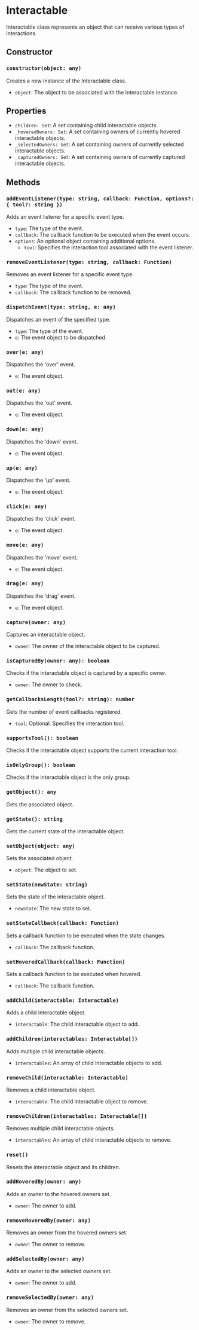 # Interactable

Interactable class represents an object that can receive various types of interactions.

## Constructor

### `constructor(object: any)`

Creates a new instance of the Interactable class.

- `object`: The object to be associated with the Interactable instance.

## Properties

- `children: Set`: A set containing child interactable objects.
- `_hoveredOwners: Set`: A set containing owners of currently hovered interactable objects.
- `_selectedOwners: Set`: A set containing owners of currently selected interactable objects.
- `_capturedOwners: Set`: A set containing owners of currently captured interactable objects.

## Methods

### `addEventListener(type: string, callback: Function, options?: { tool?: string })`

Adds an event listener for a specific event type.

- `type`: The type of the event.
- `callback`: The callback function to be executed when the event occurs.
- `options`: An optional object containing additional options.
  - `tool`: Specifies the interaction tool associated with the event listener.

### `removeEventListener(type: string, callback: Function)`

Removes an event listener for a specific event type.

- `type`: The type of the event.
- `callback`: The callback function to be removed.

### `dispatchEvent(type: string, e: any)`

Dispatches an event of the specified type.

- `type`: The type of the event.
- `e`: The event object to be dispatched.

### `over(e: any)`

Dispatches the 'over' event.

- `e`: The event object.

### `out(e: any)`

Dispatches the 'out' event.

- `e`: The event object.

### `down(e: any)`

Dispatches the 'down' event.

- `e`: The event object.

### `up(e: any)`

Dispatches the 'up' event.

- `e`: The event object.

### `click(e: any)`

Dispatches the 'click' event.

- `e`: The event object.

### `move(e: any)`

Dispatches the 'move' event.

- `e`: The event object.

### `drag(e: any)`

Dispatches the 'drag' event.

- `e`: The event object.

### `capture(owner: any)`

Captures an interactable object.

- `owner`: The owner of the interactable object to be captured.

### `isCapturedBy(owner: any): boolean`

Checks if the interactable object is captured by a specific owner.

- `owner`: The owner to check.

### `getCallbacksLength(tool?: string): number`

Gets the number of event callbacks registered.

- `tool`: Optional. Specifies the interaction tool.

### `supportsTool(): boolean`

Checks if the interactable object supports the current interaction tool.

### `isOnlyGroup(): boolean`

Checks if the interactable object is the only group.

### `getObject(): any`

Gets the associated object.

### `getState(): string`

Gets the current state of the interactable object.

### `setObject(object: any)`

Sets the associated object.

- `object`: The object to set.

### `setState(newState: string)`

Sets the state of the interactable object.

- `newState`: The new state to set.

### `setStateCallback(callback: Function)`

Sets a callback function to be executed when the state changes.

- `callback`: The callback function.

### `setHoveredCallback(callback: Function)`

Sets a callback function to be executed when hovered.

- `callback`: The callback function.

### `addChild(interactable: Interactable)`

Adds a child interactable object.

- `interactable`: The child interactable object to add.

### `addChildren(interactables: Interactable[])`

Adds multiple child interactable objects.

- `interactables`: An array of child interactable objects to add.

### `removeChild(interactable: Interactable)`

Removes a child interactable object.

- `interactable`: The child interactable object to remove.

### `removeChildren(interactables: Interactable[])`

Removes multiple child interactable objects.

- `interactables`: An array of child interactable objects to remove.

### `reset()`

Resets the interactable object and its children.

### `addHoveredBy(owner: any)`

Adds an owner to the hovered owners set.

- `owner`: The owner to add.

### `removeHoveredBy(owner: any)`

Removes an owner from the hovered owners set.

- `owner`: The owner to remove.

### `addSelectedBy(owner: any)`

Adds an owner to the selected owners set.

- `owner`: The owner to add.

### `removeSelectedBy(owner: any)`

Removes an owner from the selected owners set.

- `owner`: The owner to remove.

